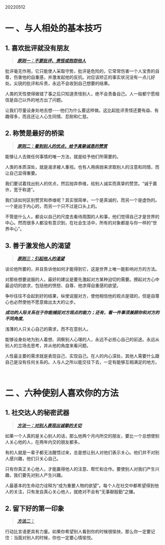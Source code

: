 20220512

# 一 、与人相处的基本技巧
## 1. 喜欢批评就没有朋友

>***[原则一：不要批评、责怪或抱怨他人]()***

批评毫无作用，它只能使人采取守势，批评是危险的，它常常伤害一个人宝贵的自尊，伤害他的自重感，并激发起他的反抗。对应该矫正的事实状况没有一点儿好处。尖锐的批评和斥责，永远不会收到自己想要的结果。

人类的天性使得做错了事之后只知道责怪别人，绝不会责备自己。人一般都宁愿相信是自己以外的地方出了问题。

让我们尽量设身处地去想----他们为什么要这样做。这比起批评责怪还要有益、有趣得多，而且还让人心生同情、忍耐和仁慈。


## 2. 称赞是最好的桥梁

>***[原则二：看到别人的优点，给予真挚诚恳的赞赏]()***

能够让人去做任何事情的唯一方法，就是给予他们所需要的。

人类的本质深处，就是渴求被人重视。也有人用病弱来求取别人的注意和同情，而让自己显得重要。

我们要试着找出别人的优点，然后抛弃恭维，给别人诚实而真挚的赞赏。“诚于嘉许，宽于称道”。

我们该如何区别赞赏和恭维呢？其实很简单，一个是真诚的，而另一个是虚伪的。一个是出于内心的，而另一个只不过是口头上的。

不管是什么人，都会以自己的尺度去看待周围的人和事，他们觉得自己才是世界的中心。然而很多人都没有意识到，在社会生活中，所有的对象都是与你一样的“世界中心”。

## 3. 善于激发他人的渴望
>***[原则三：引起他人的渴望]()***

谈论他所要的，并且告诉他如何才能得到它，这是世界上唯一能影响对方的方法。

对那些想要说服的人，最好的建议是要先激起对方某种迫切的需要。撩起对方心中最迫切的欲求，包括他的愤怒、自尊、他求得自重感的欲望。

争吵往往不会起到好的结果，纵使说服对方，使他相信他的观点是错的，但是自尊心也必然使他不愿意做出太大的让步。

***成功的人际关系在于你能捕捉对方观点的能力；还有，看一件事须兼顾你和对方的不同角度***。

浅薄的人只关心自己的需求，而不在意别人。

能够设身处地为别人着想、洞察别人心理的人，永远不必担心自己的前途。永远从别人的立场去思考，并从他的角度来看问题。

人性最主要的需求就是表现自己、实现自己。在人的内心深处，其他人需要什么跟自己是没有任何关系的。人与人之所以能交往下去，一定有能够互相满足的地方。


 <br />
 
# 二 、六种使别人喜欢你的方法
## 1. 社交达人的秘密武器

>***[方法一：对别人表现出诚挚的关切]()***

如果一个人真的是关心别人的话，那么他两个月内所交的朋友，要比一个总想使别人关心他的人，在两年内交的朋友都多。

有的人就是一辈子都无法醒悟过来，总是想让别人对他们表示关心。他们并不对别人感兴趣，他们只关心自己。

只有你真正关心他人，才能赢得他人的注意、帮忙和合作。要使别人对我们产生兴趣，我们要先对别人产生兴趣。

人最基本的生命动力诠释为“成为重要人物的欲望”。每个人在社交中都希望得到他人的关注，只有发自真心关心他人，就绝对不会有“无事献殷勤”之嫌。


## 2. 留下好的第一印象

>***[方法二：]()***


行动比言语更具有力量。如果你希望别人看到你的时候很愉快，那么你一定要记住：当面对别人的时候，你也一定要心情愉悦。





